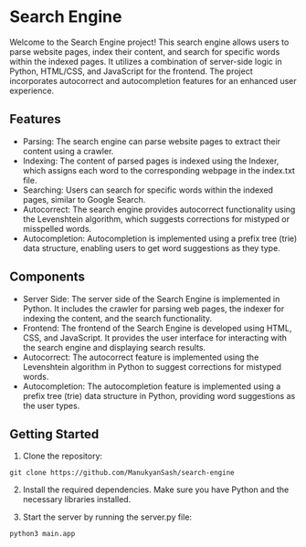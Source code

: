 # Search Engine

Welcome to the Search Engine project! This search engine allows users to parse website pages, index their content, and search for specific words within the indexed pages. It utilizes a combination of server-side logic in Python, HTML/CSS, and JavaScript for the frontend. The project incorporates autocorrect and autocompletion features for an enhanced user experience.

## Features

- Parsing: The search engine can parse website pages to extract their content using a crawler.
- Indexing: The content of parsed pages is indexed using the Indexer, which assigns each word to the corresponding webpage in the index.txt file.
- Searching: Users can search for specific words within the indexed pages, similar to Google Search.
- Autocorrect: The search engine provides autocorrect functionality using the Levenshtein algorithm, which suggests corrections for mistyped or misspelled words.
- Autocompletion: Autocompletion is implemented using a prefix tree (trie) data structure, enabling users to get word suggestions as they type.

## Components

- Server Side: The server side of the Search Engine is implemented in Python. It includes the crawler for parsing web pages, the indexer for indexing the content, and the search functionality.
- Frontend: The frontend of the Search Engine is developed using HTML, CSS, and JavaScript. It provides the user interface for interacting with the search engine and displaying search results.
- Autocorrect: The autocorrect feature is implemented using the Levenshtein algorithm in Python to suggest corrections for mistyped words.
- Autocompletion: The autocompletion feature is implemented using a prefix tree (trie) data structure in Python, providing word suggestions as the user types.

## Getting Started

1. Clone the repository:

```shell
git clone https://github.com/ManukyanSash/search-engine  
```

2. Install the required dependencies. Make sure you have Python and the necessary libraries installed.

3. Start the server by running the server.py file:

```shell
python3 main.app
```